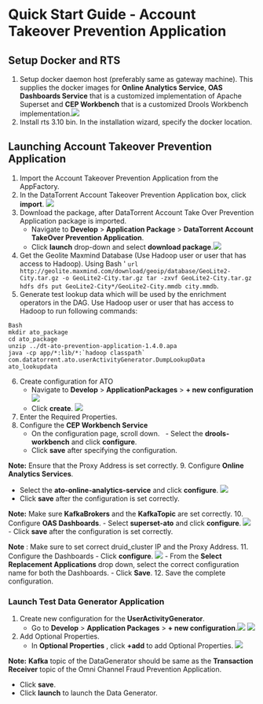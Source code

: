 # Quick Start Guide - Account Takeover Prevention Application

## Setup Docker and RTS

1. Setup docker daemon host (preferably same as gateway machine). This supplies the docker images for **Online Analytics Service**, **OAS Dashboards Service** that is a customized implementation of Apache Superset and **CEP Workbench** that is a customized Drools Workbench implementation.![](images/applications/quickstart_launch/dockerlocation.png)
2. Install rts 3.10 bin. In the installation wizard, specify the docker location.


## Launching Account Takeover Prevention Application

1. Import the Account Takeover Prevention Application from the AppFactory.
2. In the DataTorrent Account Takeover Prevention Application box, click **import**. ![](images/applications/quickstart_launch/importato.png)
3. Download the package, after DataTorrent Account Take Over Prevention Application package is imported.
   - Navigate to **Develop** > **Application Package** > **DataTorrent Account TakeOver Prevention Application**.
   - Click **launch** drop-down and select **download package**.![](images/applications/quickstart_launch/atoapppackage.png)
4. Get the Geolite Maxmind Database (Use Hadoop user or user that has access to Hadoop). Using Bash '
`url http://geolite.maxmind.com/download/geoip/database/GeoLite2-City.tar.gz -o GeoLite2-City.tar.gz
tar -zxvf GeoLite2-City.tar.gz 
hdfs dfs put GeoLite2-City*/GeoLite2-City.mmdb city.mmdb`.
5. Generate test lookup data which will be used by the enrichment operators in the DAG. Use Hadoop user or user that has access to Hadoop to run following commands:
```
Bash
mkdir ato_package
cd ato_package
unzip ../dt-ato-prevention-application-1.4.0.apa 
java -cp app/*:lib/*:`hadoop classpath` com.datatorrent.ato.userActivityGenerator.DumpLookupData ato_lookupdata
```
6. Create configuration for ATO
   - Navigate to **Develop** > **ApplicationPackages** > **+ new configuration** ![](images/applications/quickstart_launch/atoapppacknewconfig.png)
   - Click **create**. ![](images/applications/quickstart_launch/atonewconfig1.png)
7. Enter the Required Properties. 
8. Configure the **CEP Workbench Service**
   - On the configuration page, scroll down.
   - Select the **drools-workbench** and click **configure**.
   - Click **save** after specifying the configuration.
  
**Note:** Ensure that the Proxy Address is set correctly.
9. Configure **Online Analytics Services**.
   - Select the **ato-online-analytics-service** and click **configure**. ![](images/applications/quickstart_launch/atoconfigureservice1.png)
   - Click **save** after the configuration is set correctly.

**Note:** Make sure **KafkaBrokers** and the **KafkaTopic** are set correctly.
10. Configure **OAS Dashboards**.
    - Select **superset-ato** and click **configure**. ![](images/applications/quickstart_launch/atoconfigureservice2.png)
    - Click **save** after the configuration is set correctly.

**Note** : Make sure to set correct druid\_cluster IP and the Proxy Address. 
11. Configure the Dashboards
    - Click **configure**. ![](images/applications/quickstart_launch/atoconfigpackdashboard.png)
    - From the **Select Replacement Applications** drop down, select the correct configuration name for both the Dashboards.
    - Click **Save**. 
12. Save the complete configuration.

### Launch Test Data Generator Application

1. Create new configuration for the **UserActivityGenerator**.
   - Go to **Develop** > **Application Packages** > **+ new configuration**.![](images/applications/quickstart_launch/atouseractivitynewconfig.png) ![](images/applications/quickstart_launch/atouseractivitynewconfig1.png)
2. Add Optional Properties.
   - In **Optional Properties** , click **+add** to add Optional Properties.
  ![](images/applications/quickstart_launch/atouseractivitynewconfig2.png) 

**Note:**   **Kafka** topic of the DataGenerator should be same as the **Transaction Receiver** topic of the Omni Channel Fraud Prevention Application.
   - Click **save**.
   - Click **launch** to launch the Data Generator.


